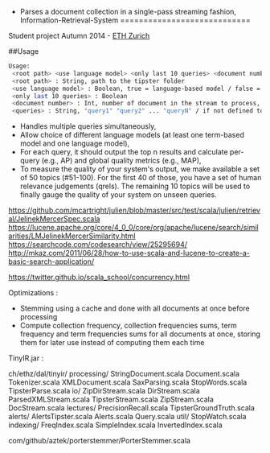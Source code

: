 
- Parses a document collection in a single-pass streaming fashion,
Information-Retrieval-System
============================

Student project Autumn 2014 - [ETH Zurich](www.ethz.ch/en)

##Usage

```bash
Usage: 
 <root path> <use language model> <only last 10 queries> <document number> <queries>(optional)
 <root path> : String, path to the tipster folder
 <use language model> : Boolean, true = language-based model / false = term-based model
 <only last 10 queries> : Boolean
 <document number> : Int, number of document in the stream to process, -1 for all
 <queries> : String, "query1" "query2" ... "queryN" / if not defined topics queries processed
```

- Handles multiple queries simultaneously,
- Allow choice of different language models (at least one term-based model and one language model),
- For each query, it should output the top n results and calculate per-query (e.g., AP) and global quality metrics (e.g., MAP),
- To measure the quality of your system's output, we make available a set of 50 topics (#51-100). For the first 40 of those, you have a set of human relevance judgements (qrels). The remaining 10 topics will be used to finally gauge the quality of your system on unseen queries. 



https://github.com/mcartright/julien/blob/master/src/test/scala/julien/retrieval/JelinekMercerSpec.scala
https://lucene.apache.org/core/4_0_0/core/org/apache/lucene/search/similarities/LMJelinekMercerSimilarity.html
https://searchcode.com/codesearch/view/25295694/
http://mkaz.com/2011/06/28/how-to-use-scala-and-lucene-to-create-a-basic-search-application/

https://twitter.github.io/scala_school/concurrency.html


Optimizations :
- Stemming using a cache and done with all documents at once before processing
- Compute collection frequency, collection frequencies sums, term frequency and term frequencies sums for all documents at once, storing them for later use instead of computing them each time


TinyIR.jar :

ch/ethz/dal/tinyir/
            processing/
                StringDocument.scala
                Document.scala
                Tokenizer.scala
                XMLDocument.scala
                SaxParsing.scala
                StopWords.scala
                TipsterParse.scala
            io/
                ZipDirStream.scala
                DirStream.scala
                ParsedXMLStream.scala
                TipsterStream.scala
                ZipStream.scala
                DocStream.scala
            lectures/
                PrecisionRecall.scala
                TipsterGroundTruth.scala
            alerts/
                AlertsTipster.scala
                Alerts.scala
                Query.scala
            util/
                StopWatch.scala
            indexing/
                FreqIndex.scala
                SimpleIndex.scala
                InvertedIndex.scala

com/github/aztek/porterstemmer/PorterStemmer.scala